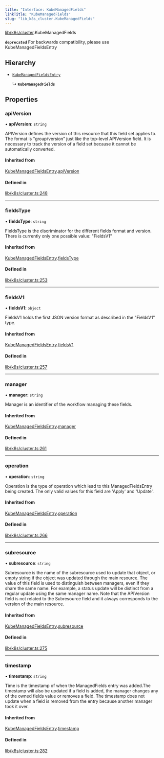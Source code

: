 ```yaml
---
title: "Interface: KubeManagedFields"
linkTitle: "KubeManagedFields"
slug: "lib_k8s_cluster.KubeManagedFields"
---
```


[lib/k8s/cluster](../modules/lib_k8s_cluster.md).KubeManagedFields

**`deprecated`** For backwards compatibility, please use KubeManagedFieldsEntry

## Hierarchy

- [`KubeManagedFieldsEntry`](lib_k8s_cluster.KubeManagedFieldsEntry.md)

  ↳ **`KubeManagedFields`**

## Properties

### apiVersion

• **apiVersion**: `string`

APIVersion defines the version of this resource that this field set applies to.
The format is "group/version" just like the top-level APIVersion field.
It is necessary to track the version of a field set because it cannot be
automatically converted.

#### Inherited from

[KubeManagedFieldsEntry](lib_k8s_cluster.KubeManagedFieldsEntry.md).[apiVersion](lib_k8s_cluster.KubeManagedFieldsEntry.md#apiversion)

#### Defined in

[lib/k8s/cluster.ts:248](https://github.com/headlamp-k8s/headlamp/blob/e3b4c5c7/frontend/src/lib/k8s/cluster.ts#L248)

___

### fieldsType

• **fieldsType**: `string`

FieldsType is the discriminator for the different fields format and version.
There is currently only one possible value: "FieldsV1"

#### Inherited from

[KubeManagedFieldsEntry](lib_k8s_cluster.KubeManagedFieldsEntry.md).[fieldsType](lib_k8s_cluster.KubeManagedFieldsEntry.md#fieldstype)

#### Defined in

[lib/k8s/cluster.ts:253](https://github.com/headlamp-k8s/headlamp/blob/e3b4c5c7/frontend/src/lib/k8s/cluster.ts#L253)

___

### fieldsV1

• **fieldsV1**: `object`

FieldsV1 holds the first JSON version format as described in the "FieldsV1" type.

#### Inherited from

[KubeManagedFieldsEntry](lib_k8s_cluster.KubeManagedFieldsEntry.md).[fieldsV1](lib_k8s_cluster.KubeManagedFieldsEntry.md#fieldsv1)

#### Defined in

[lib/k8s/cluster.ts:257](https://github.com/headlamp-k8s/headlamp/blob/e3b4c5c7/frontend/src/lib/k8s/cluster.ts#L257)

___

### manager

• **manager**: `string`

Manager is an identifier of the workflow managing these fields.

#### Inherited from

[KubeManagedFieldsEntry](lib_k8s_cluster.KubeManagedFieldsEntry.md).[manager](lib_k8s_cluster.KubeManagedFieldsEntry.md#manager)

#### Defined in

[lib/k8s/cluster.ts:261](https://github.com/headlamp-k8s/headlamp/blob/e3b4c5c7/frontend/src/lib/k8s/cluster.ts#L261)

___

### operation

• **operation**: `string`

Operation is the type of operation which lead to this ManagedFieldsEntry being
created. The only valid values for this field are 'Apply' and 'Update'.

#### Inherited from

[KubeManagedFieldsEntry](lib_k8s_cluster.KubeManagedFieldsEntry.md).[operation](lib_k8s_cluster.KubeManagedFieldsEntry.md#operation)

#### Defined in

[lib/k8s/cluster.ts:266](https://github.com/headlamp-k8s/headlamp/blob/e3b4c5c7/frontend/src/lib/k8s/cluster.ts#L266)

___

### subresource

• **subresource**: `string`

Subresource is the name of the subresource used to update that object, or empty
string if the object was updated through the main resource. The value of this
field is used to distinguish between managers, even if they share the same name.
For example, a status update will be distinct from a regular update using the
same manager name. Note that the APIVersion field is not related to the
Subresource field and it always corresponds to the version of the main resource.

#### Inherited from

[KubeManagedFieldsEntry](lib_k8s_cluster.KubeManagedFieldsEntry.md).[subresource](lib_k8s_cluster.KubeManagedFieldsEntry.md#subresource)

#### Defined in

[lib/k8s/cluster.ts:275](https://github.com/headlamp-k8s/headlamp/blob/e3b4c5c7/frontend/src/lib/k8s/cluster.ts#L275)

___

### timestamp

• **timestamp**: `string`

Time is the timestamp of when the ManagedFields entry was added.The timestamp
will also be updated if a field is added, the manager changes any of the owned
fields value or removes a field. The timestamp does not update when a field is
removed from the entry because another manager took it over.

#### Inherited from

[KubeManagedFieldsEntry](lib_k8s_cluster.KubeManagedFieldsEntry.md).[timestamp](lib_k8s_cluster.KubeManagedFieldsEntry.md#timestamp)

#### Defined in

[lib/k8s/cluster.ts:282](https://github.com/headlamp-k8s/headlamp/blob/e3b4c5c7/frontend/src/lib/k8s/cluster.ts#L282)
